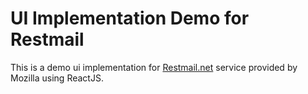 # UI Implementation Demo for Restmail

This is a demo ui implementation for [Restmail.net] service provided by Mozilla using ReactJS.


[Restmail.net]: <https://github.com/mozilla/restmail.net>